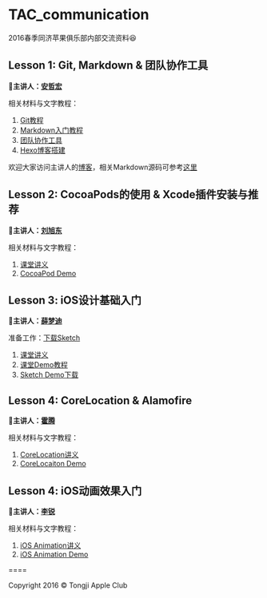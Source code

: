 # TAC_communication

2016春季同济苹果俱乐部内部交流资料:laughing:

## Lesson 1: Git, Markdown & 团队协作工具

:boy:**主讲人：[安哲宏](https://github.com/anzhehong)**

相关材料与文字教程：

1. [Git教程](http://anzhehong.coding.io/2016/03/11/Git/)
2. [Markdown入门教程](http://anzhehong.coding.io/2016/03/11/Markdown/)
3. [团队协作工具](http://anzhehong.coding.io/2016/03/11/%E5%9B%A2%E9%98%9F%E5%8D%8F%E4%BD%9C%E5%B7%A5%E5%85%B7/)
4. [Hexo博客搭建](http://anzhehong.coding.io/2016/03/15/Hexo%E5%8D%9A%E5%AE%A2%E6%90%AD%E5%BB%BA/)

欢迎大家访问主讲人的[博客](http://anzhehong.coding.io)，相关Markdown源码可参考[这里](https://github.com/xdliu002/TAC_communication/tree/master/20160316)

## Lesson 2: CocoaPods的使用 & Xcode插件安装与推荐

:boy:**主讲人：[刘旭东](https://github.com/xdliu002)**

相关材料与文字教程：

1. [课堂讲义](https://github.com/xdliu002/TAC_communication/blob/master/TAC_Cocoapods%26XcodePlugins.md)
2. [CocoaPod Demo](https://github.com/xdliu002/TAC_communication/tree/master/PodsDemo)

## Lesson 3: iOS设计基础入门

:girl:**主讲人：[薛梦迪](https://github.com/MandyXue)**

准备工作：[下载Sketch](http://www.sketchapp.com/)

1. [课堂讲义](https://github.com/xdliu002/TAC_communication/blob/master/TAC_UIDesign/TAC_UIDesign.md)
2. [课堂Demo教程](https://github.com/xdliu002/TAC_communication/blob/master/TAC_UIDesign/Demo_Tutorial.md)
3. [Sketch Demo下载](http://cl.ly/0B1s3J3I0v0u/download/UIDesign_Demo.sketch)

## Lesson 4: CoreLocation & Alamofire

:boy:**主讲人：[霍腾](https://github.com/AndyHT)**

相关材料与文字教程：

1. [CoreLocation讲义](https://github.com/xdliu002/TAC_communication/tree/master/LocationDemo/TAC_CoreLocation.md)
2. [CoreLocaiton Demo](https://github.com/xdliu002/TAC_communication/tree/master/LocationDemo)

## Lesson 4: iOS动画效果入门
:boy:**主讲人：[李锐](https://github.com/bewils)**

相关材料与文字教程：

1. [iOS Animation讲义](https://github.com/xdliu002/TAC_communication/blob/master/iOS%20Animation/md/iOS_animation1.md)
2. [iOS Animation Demo](https://github.com/xdliu002/TAC_communication/tree/master/iOS%20Animation)

====

Copyright 2016 &copy; Tongji Apple Club